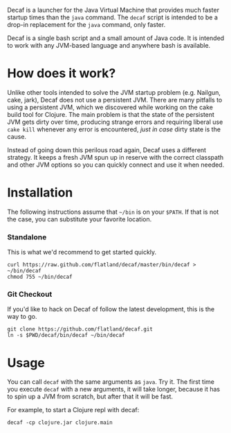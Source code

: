 Decaf is a launcher for the Java Virtual Machine that provides much faster
startup times than the `java` command. The `decaf` script is intended to be a
drop-in replacement for the `java` command, only faster.

Decaf is a single bash script and a small amount of Java code. It is intended to
work with any JVM-based language and anywhere bash is available.

# How does it work?

Unlike other tools intended to solve the JVM startup problem (e.g. Nailgun,
cake, jark), Decaf does not use a persistent JVM. There are many pitfalls to
using a persistent JVM, which we discovered while working on the cake build tool
for Clojure. The main problem is that the state of the persistent JVM gets dirty
over time, producing strange errors and requiring liberal use `cake kill`
whenever any error is encountered, *just in case* dirty state is the cause.

Instead of going down this perilous road again, Decaf uses a different
strategy. It keeps a fresh JVM spun up in reserve with the correct classpath and
other JVM options so you can quickly connect and use it when needed.

# Installation

The following instructions assume that `~/bin` is on your `$PATH`. If that is
not the case, you can substitute your favorite location.

### Standalone

This is what we'd recommend to get started quickly.

    curl https://raw.github.com/flatland/decaf/master/bin/decaf > ~/bin/decaf
    chmod 755 ~/bin/decaf

### Git Checkout

If you'd like to hack on Decaf of follow the latest development, this is the way
to go.

    git clone https://github.com/flatland/decaf.git
    ln -s $PWD/decaf/bin/decaf ~/bin/decaf

# Usage

You can call `decaf` with the same arguments as `java`. Try it. The first time
you execute `decaf` with a new arguments, it will take longer, because it has to
spin up a JVM from scratch, but after that it will be fast.

For example, to start a Clojure repl with decaf:

    decaf -cp clojure.jar clojure.main

